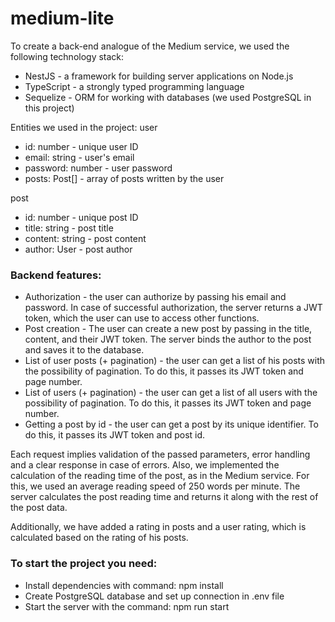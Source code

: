 # medium-lite
To create a back-end analogue of the Medium service, we used the following technology stack:
- NestJS - a framework for building server applications on Node.js
- TypeScript - a strongly typed programming language
- Sequelize - ORM for working with databases (we used PostgreSQL in this project)

Entities we used in the project:
  user
   - id: number - unique user ID
   - email: string - user's email
   - password: number - user password
   - posts: Post[] - array of posts written by the user

 post
   - id: number - unique post ID
   - title: string - post title
   - content: string - post content
   - author: User - post author

### Backend features:
- Authorization - the user can authorize by passing his email and password. In case of successful authorization, the server returns a JWT token, which the user can use to access other functions.
- Post creation - The user can create a new post by passing in the title, content, and their JWT token. The server binds the author to the post and saves it to the database.
- List of user posts (+ pagination) - the user can get a list of his posts with the possibility of pagination. To do this, it passes its JWT token and page number.
- List of users (+ pagination) - the user can get a list of all users with the possibility of pagination. To do this, it passes its JWT token and page number.
- Getting a post by id - the user can get a post by its unique identifier. To do this, it passes its JWT token and post id.

Each request implies validation of the passed parameters, error handling and a clear response in case of errors.
Also, we implemented the calculation of the reading time of the post, as in the Medium service. For this, we used an average reading speed of 250 words per minute. The server calculates the post reading time and returns it along with the rest of the post data.

Additionally, we have added a rating in posts and a user rating, which is calculated based on the rating of his posts.

### To start the project you need:
- Install dependencies with command: npm install
- Create PostgreSQL database and set up connection in .env file
- Start the server with the command: npm run start
